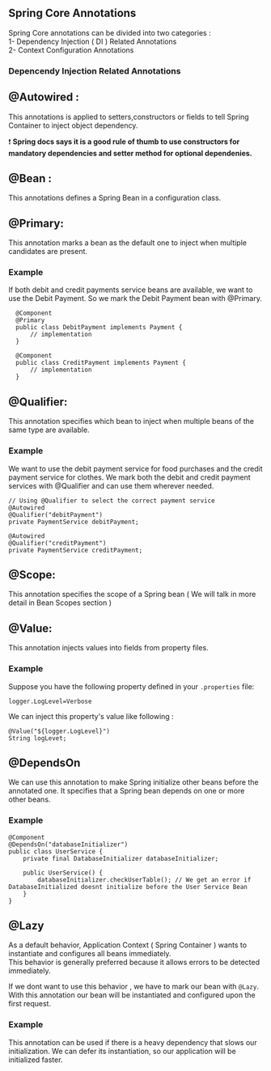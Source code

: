 ## Spring Core Annotations  
Spring Core annotations can be divided into two categories :  
1- Dependency Injection ( DI ) Related Annotations  
2- Context Configuration Annotations  

### Depencendy Injection Related Annotations
## @Autowired : 
This annotations is applied to setters,constructors or fields to tell Spring Container to  inject object dependency.  

❗ **Spring docs says it is a good rule of thumb to use constructors for mandatory dependencies and setter method for optional dependenies.**  

## @Bean : 
This annotations defines a Spring Bean in a configuration class.  

## @Primary: 
This annotation marks a bean as the default one to inject when multiple candidates are present.  
### Example 

If both debit and credit payments service beans are available, we want to use the Debit Payment. So we mark the Debit Payment bean with @Primary.  
```
  @Component
  @Primary
  public class DebitPayment implements Payment {
      // implementation
  }
  
  @Component
  public class CreditPayment implements Payment {
      // implementation
  }

```


## @Qualifier: 
This annotation specifies which bean to inject when multiple beans of the same type are available.  
### Example  

We want to use the debit payment service for food purchases and the credit payment service for clothes. We mark both the debit and credit payment services with @Qualifier and can use them wherever needed.
```
// Using @Qualifier to select the correct payment service
@Autowired
@Qualifier("debitPayment")
private PaymentService debitPayment;

@Autowired
@Qualifier("creditPayment")
private PaymentService creditPayment;
```
## @Scope: 
This annotation specifies the scope of a Spring bean ( We will talk in more detail in Bean Scopes section )  

## @Value: 
This annotation injects values into fields from property files.
### Example

Suppose you have the following property defined in your `.properties` file:

```properties
logger.LogLevel=Verbose
````
We can inject this property's value like following :   
```
@Value("${logger.LogLevel}")
String logLevet;
```

## @DependsOn
We can use this annotation to make Spring initialize other beans before the annotated one. It specifies that a Spring bean depends on one or more other beans.

### Example

```
@Component
@DependsOn("databaseInitializer")
public class UserService {
    private final DatabaseInitializer databaseInitializer;

    public UserService() {
        databaseInitializer.checkUserTable(); // We get an error if DatabaseInitialized doesnt initialize before the User Service Bean
    }
}

```
## @Lazy
As a default behavior, Application Context ( Spring Container ) wants to instantiate and configures all beans immediately.  
This behavior is generally preferred because it allows errors to be detected immediately.  

If we dont want to use this behavior , we have to mark our bean with `@Lazy`. With this annotation our bean will be instantiated and configured upon the first request.  

### Example
This annotation can be used if there is a heavy dependency that slows our initialization. We can defer its instantiation, so our application will be initialized faster.


